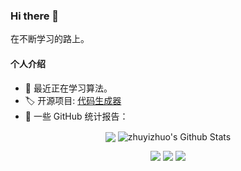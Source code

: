 ### Hi there 👋

在不断学习的路上。

#### 个人介绍
- 🌱 最近正在学习算法。
- 🏷️ 开源项目: [代码生成器](http://zhuyizhuo.online/code-generator-doc/)
- 👑 一些 GitHub 统计报告：

<p align="center">
<img align="center" src="https://github-readme-stats.vercel.app/api/top-langs/?username=zhuyizhuo&hide_langs_below=1&theme=default&line_height=27&layout=compact" />
<img align="center" src="https://github-readme-stats.vercel.app/api?username=zhuyizhuo&show_icons=true&count_private=true&include_all_commits=true&line_height=21" alt="zhuyizhuo's Github Stats" />
</p>

<p align="center">
<a href= "https://github.com/zhuyizhuo/code-generator/"><img src="https://img.icons8.com/material-outlined/27/000000/ball-point-pen.png"/></a>
<a href= "https://twitter.com/zhuyizhuo"><img src="https://img.icons8.com/material-outlined/30/000000/twitter.png"/></a>
<a href= "http://zhuyizhuo.online/"><img src="https://img.icons8.com/material-outlined/27/000000/geography.png"/></a>
</p>

<!--
- 🔭 目前在从事 JAVA 后端研发及管理相关的工作。
- 📫 Email: zhuyizhuo2019@gmail.com
- 💬 个人博客: http://zhuyizhuo.online/
<p  align="center">
<img src="https://visitor-badge.laobi.icu/badge?page_id=zhuyizhuo.zhuyizhuo" alt="visitor badge"/>       
</p>
-->
<!--
**zhuyizhuo/zhuyizhuo** is a ✨ _special_ ✨ repository because its `README.md` (this file) appears on your GitHub profile.

Here are some ideas to get you started:

- 🔭 I’m currently working on ...
- 🌱 I’m currently learning ...
- 👯 I’m looking to collaborate on ...
- 🤔 I’m looking for help with ...
- 💬 Ask me about ...
- 📫 How to reach me: ...
- 😄 Pronouns: ...
- ⚡ Fun fact: ...
-->
